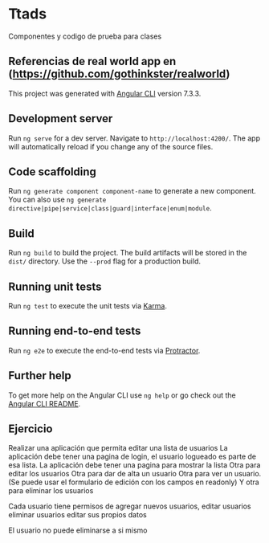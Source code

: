 # Ttads
Componentes y codigo de prueba para clases

## Referencias de real world app en (https://github.com/gothinkster/realworld)
This project was generated with [Angular CLI](https://github.com/angular/angular-cli) version 7.3.3.

## Development server

Run `ng serve` for a dev server. Navigate to `http://localhost:4200/`. The app will automatically reload if you change any of the source files.

## Code scaffolding

Run `ng generate component component-name` to generate a new component. You can also use `ng generate directive|pipe|service|class|guard|interface|enum|module`.

## Build

Run `ng build` to build the project. The build artifacts will be stored in the `dist/` directory. Use the `--prod` flag for a production build.

## Running unit tests

Run `ng test` to execute the unit tests via [Karma](https://karma-runner.github.io).

## Running end-to-end tests

Run `ng e2e` to execute the end-to-end tests via [Protractor](http://www.protractortest.org/).

## Further help

To get more help on the Angular CLI use `ng help` or go check out the [Angular CLI README](https://github.com/angular/angular-cli/blob/master/README.md).


## Ejercicio

Realizar una aplicación que permita editar una lista de usuarios
La aplicación debe tener una pagina de login,
el usuario logueado es parte de esa lista.
La aplicación debe tener una pagina para mostrar la lista
Otra para editar los usuarios
Otra para dar de alta un usuario
Otra para ver un usuario.
(Se puede usar el formulario de edición con los campos en readonly)
Y otra para eliminar los usuarios

Cada usuario tiene permisos de
agregar nuevos usuarios,
editar usuarios
eliminar usuarios
editar sus propios datos

El usuario no puede eliminarse a si mismo
